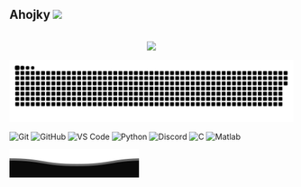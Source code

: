 ## Ahojky <img src="https://media.giphy.com/media/hvRJCLFzcasrR4ia7z/giphy.gif" width="25px"></a>
<p align="center"> 
  <br>
  <img src="https://profile-counter.glitch.me/gymoblig/count.svg" />
</p>

<a href=#><img src="contributions.svg"></a>

![Git](https://img.shields.io/badge/-Git-black?style=flat-square&logo=git)
![GitHub](https://img.shields.io/badge/-GitHub-black?style=flat-square&logo=github)
![VS Code](https://img.shields.io/badge/-VS%20Code-black?style=flat-square&logo=visual-studio-code)
![Python](https://img.shields.io/badge/-Python-black?style=flat-square&logo=Python)
![Discord](https://img.shields.io/badge/Discord-black?style=flat-square&logo=discord)
![C](https://img.shields.io/badge/Minecraft-black?style=flat-square&logo=c)
![Matlab](https://img.shields.io/badge/Minecraft-black?style=flat-square&logo=matlab)


<!--## ⚡ GitHub Štatistiky

<img align="left" src="https://github-readme-stats.vercel.app/api?username=gymoblig&show_icons=true&count_private=true&theme=gruvbox" />
<img src="https://github-readme-stats.vercel.app/api/top-langs/?username=gymoblig&layout=compact&count_private=true&theme=gruvbox" />
<a href="https://github.com/Gymoblig/gymoblig.github.io" target="_blank"><img align="center" src="https://github-readme-stats.vercel.app/api/pin/?username=gymoblig&repo=gymoblig.github.io&theme=gruvbox"></a>  
<a href="https://github.com/Gymoblig/Python" target="_blank"><img align="center" src="https://github-readme-stats.vercel.app/api/pin/?username=gymoblig&repo=python&theme=gruvbox"></a> --> 

<a href=#><img src="footer.svg"></a>
